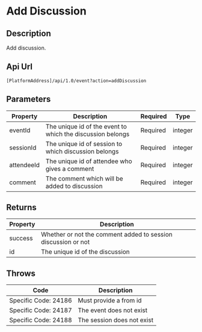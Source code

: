 # Add Discussion

## Description

Add discussion.

## Api Url

`[PlatformAddress]/api/1.0/event?action=addDiscussion`

## Parameters

| Property | Description | Required | Type |
| --- | --- | --- | --- |
| eventId | The unique id of the event to which the discussion belongs | Required | integer |
| sessionId | The unique id of session to which discussion belongs | Required | integer |
| attendeeId | The unique id of attendee who gives a comment | Required | integer |
| comment | The comment which will be added to discussion | Required | integer |

## Returns

| Property | Description |
| --- | --- |
| success | Whether or not the comment added to session discussion or not |
| id | The unique id of the discussion |

## Throws

| Code | Description |
| --- | --- |
| Specific Code: 24186 | Must provide a from id |
| Specific Code: 24187 | The event does not exist |
| Specific Code: 24188 | The session does not exist |
